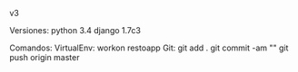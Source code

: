 v3

Versiones:
python 3.4
django 1.7c3

Comandos:
VirtualEnv:
  workon restoapp
Git:
  git add .
  git commit -am "<mensaje>"
  git push origin master

